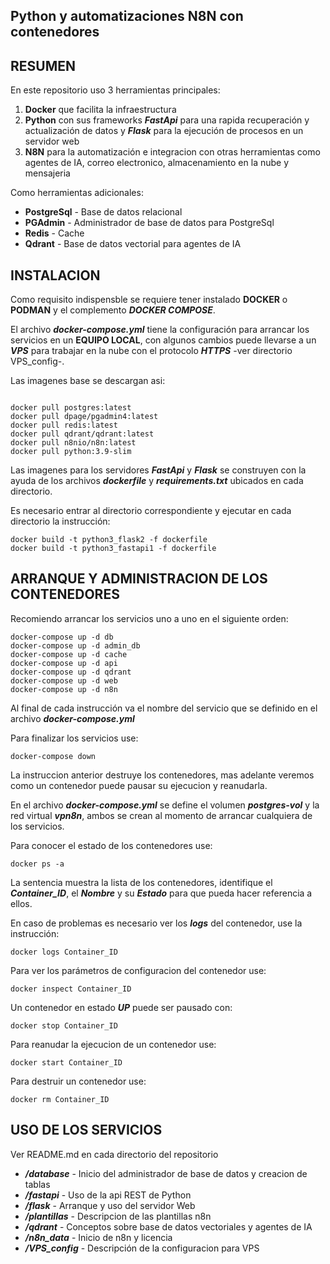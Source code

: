 ## Python y automatizaciones N8N con contenedores

## RESUMEN

En este repositorio uso 3 herramientas principales:

1. **Docker** que facilita la infraestructura
2. **Python** con sus frameworks ***FastApi*** para una rapida recuperación y actualización de datos y ***Flask*** para la ejecución de procesos en un servidor web
3. **N8N** para la automatización e integracion con otras herramientas como agentes de IA, correo electronico, almacenamiento en la nube y mensajeria

Como herramientas adicionales:

- **PostgreSql** -	Base de datos relacional
- **PGAdmin** -		Administrador de base de datos para PostgreSql
- **Redis** -		Cache
- **Qdrant** -		Base de datos vectorial para agentes de IA

## INSTALACION

Como requisito indispensble se requiere tener instalado **DOCKER** o **PODMAN** y el complemento ***DOCKER COMPOSE***.

El archivo ***docker-compose.yml*** tiene la configuración para arrancar los servicios en un **EQUIPO LOCAL**, con algunos cambios puede llevarse a un ***VPS*** para trabajar en la nube con el protocolo ***HTTPS*** -ver directorio VPS_config-.

Las imagenes base se descargan asi:

```

docker pull postgres:latest
docker pull dpage/pgadmin4:latest 
docker pull redis:latest
docker pull qdrant/qdrant:latest
docker pull n8nio/n8n:latest
docker pull python:3.9-slim
```

Las imagenes para los servidores ***FastApi*** y ***Flask*** se construyen con la ayuda de los archivos ***dockerfile*** y ***requirements.txt*** ubicados en cada directorio.

Es necesario entrar al directorio correspondiente y ejecutar en cada directorio la instrucción:

```
docker build -t python3_flask2 -f dockerfile
docker build -t python3_fastapi1 -f dockerfile
```

## ARRANQUE Y ADMINISTRACION DE LOS CONTENEDORES

Recomiendo arrancar los servicios uno a uno en el siguiente orden:

```
docker-compose up -d db
docker-compose up -d admin_db
docker-compose up -d cache
docker-compose up -d api
docker-compose up -d qdrant
docker-compose up -d web
docker-compose up -d n8n
```

Al final de cada instrucción va el nombre del servicio que se definido en el archivo ***docker-compose.yml***

Para finalizar los servicios use:

```
docker-compose down
``` 

La instruccion anterior destruye los contenedores, mas adelante veremos como un contenedor puede pausar su ejecucion y reanudarla. 

En el archivo ***docker-compose.yml*** se define el volumen ***postgres-vol*** y la red virtual ***vpn8n***, ambos se crean al momento de arrancar cualquiera de los servicios.

Para conocer el estado de los contenedores use:

```
docker ps -a
```

La sentencia muestra la lista de los contenedores, identifique el ***Container_ID***, el ***Nombre*** y su ***Estado*** para que pueda hacer referencia a ellos.

En caso de problemas es necesario ver los ***logs*** del contenedor, use la instrucción:

```
docker logs Container_ID
```

Para ver los parámetros de configuracion del contenedor use:

```
docker inspect Container_ID
```

Un contenedor en estado ***UP*** puede ser pausado con:

```
docker stop Container_ID
```

Para reanudar la ejecucion de un contenedor use:

```
docker start Container_ID
```

Para destruir un contenedor use:

```
docker rm Container_ID
```

## USO DE LOS SERVICIOS

Ver README.md en cada directorio del repositorio

- ***/database***	-		Inicio del administrador de base de datos y creacion de tablas
- ***/fastapi*** 	-		Uso de la api REST de Python
- ***/flask*** 		- 		Arranque y uso del servidor Web
- ***/plantillas*** -		Descripcion de las plantillas n8n
- ***/qdrant*** 	-		Conceptos sobre base de datos vectoriales y agentes de IA
- ***/n8n_data*** 	-		Inicio de n8n y licencia
- ***/VPS_config*** -		Descripción de la configuracion para VPS




